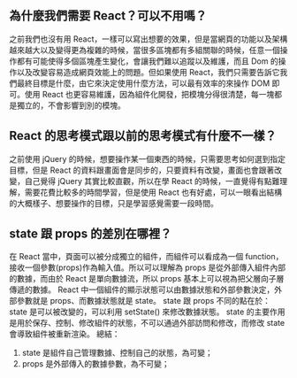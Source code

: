 ## 為什麼我們需要 React？可以不用嗎？
之前我們也沒有用 React，一樣可以寫出想要的效果，但是當網頁的功能以及架構越來越大以及變得更為複雜的時候，當很多區塊都有多組關聯的時候，任意一個操作都有可能使得多個區塊產生變化，會讓我們難以追蹤以及維護，而且 Dom 的操作以及改變容易造成網頁效能上的問題。但如果使用 React，我們只需要告訴它我們最終目標是什麼，由它來決定使用什麼方法，可以最有效率的來操作 DOM 即可。使用 React 也更容易維護，因為組件化開發，把模塊分得很清楚，每一塊都是獨立的，不會影響到別的模塊。

## React 的思考模式跟以前的思考模式有什麼不一樣？
之前使用 jQuery 的時候，想要操作某一個東西的時候，只需要思考如何選到指定目標，但是 React 的資料跟畫面會是同步的，只要資料有改變，畫面也會跟著改變，自己覺得 jQuery 其實比較直觀，所以在學 React 的時候，一直覺得有點難理解，需要花費比較多的時間學習，但是使用 React 也有好處，可以一眼看出結構的大概樣子、想要操作的目標，只是學習感覺需要一段時間。

## state 跟 props 的差別在哪裡？
在 React 當中，頁面可以被分成獨立的組件，而組件可以看成為一個 function，接收一個參數(props)作為輸入值。所以可以理解為 props 是從外部傳入組件內部的數據，而由於 React 是單向數據流，所以 props 基本上可以視為把父層向子層傳遞的數據。
React 中一個組件的顯示狀態可以由數據狀態和外部參數決定，外部參數就是 props、而數據狀態就是 state。
state 跟 props 不同的點在於：state 是可以被改變的，可以利用 setState() 來修改數據狀態。
state 的主要作用是用於保存、控制、修改組件的狀態，不可以通過外部訪問和修改，而修改 state 會導致組件被重新渲染。
總結：
1. state 是組件自己管理數據、控制自己的狀態，為可變；
2. props 是外部傳入的數據參數，為不可變；

